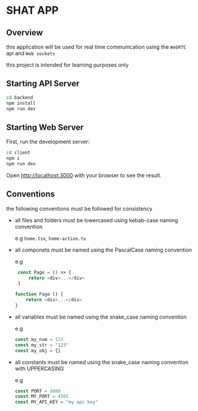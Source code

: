 # SHAT APP

## Overview

this application will be used for real time communication using the `WebRTC` api and  `Web sockets`

this project is intended for learning purposes only

## Starting API Server

```bash
cd backend
npm install
npm run dev
```


## Starting Web Server

First, run the development server:

```bash
cd client
npm i
npm run dev
```

Open [http://localhost:3000](http://localhost:3000) with your browser to see the result.

## Conventions

the following conventions must be followed for consistency

- all files and folders must be lowercased using kebab-case naming convention

  e.g `home.tsx`, `home-action.tx`

- all componets must be named using the PascalCase naming convention

   e.g 
   ```javascript
    const Page = () => {
        return <div>...</div>
    }
    ``` 
    ```javascript
    function Page () {
        return <div>...</div>
    }
    ``` 
- all variables must be named using the snake_case naming convention

    e.g
    ```javascript
    const my_num = 123
    const my_str = "123"
    const my_obj = {}
    ```

- all constants must be named using the snake_case naming convention with UPPERCASING

    e.g
    ```javascript
    const PORT = 8080
    const MY_PORT = 4501
    const MY_API_KEY = "my api key"
    ```